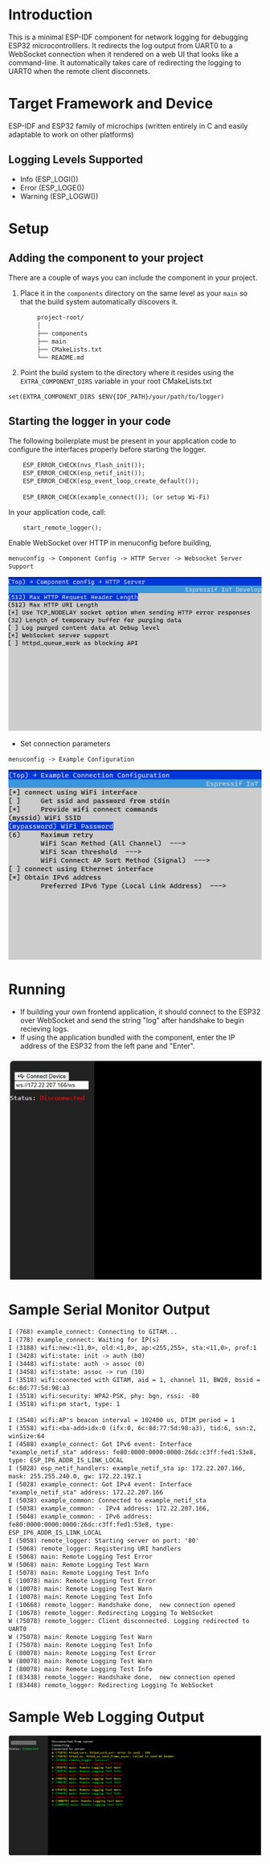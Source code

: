 # Introduction
This is a minimal ESP-IDF component for network logging for debugging ESP32 microcontrolllers. It redirects the log output from UART0 to a WebSocket connection when it rendered on a web UI that looks like a command-line. It automatically takes care of redirecting the logging to UART0 when the remote client disconnets. 

# Target Framework and Device
ESP-IDF and ESP32 family of microchips (written entirely in C and  easily adaptable to work on other platforms)

## Logging Levels Supported
- Info (ESP_LOGI())
- Error (ESP_LOGE())
- Warning (ESP_LOGW())

# Setup 
## Adding the component to your project
There are a couple of ways you can include the component in your project. 
1. Place it in the `components` directory on the same level as your `main` so that the build system automatically discovers it. 
```
        project-root/
        │
        ├── components
        ├── main
        ├── CMakeLists.txt
        └── README.md
```

2. Point the build system to the directory where it resides using the `EXTRA_COMPONENT_DIRS` variable in your root CMakeLists.txt
```
set(EXTRA_COMPONENT_DIRS $ENV{IDF_PATH}/your/path/to/logger)
```

## Starting the logger in your code 
The following boilerplate must be present in your application code to configure the interfaces properly before starting the logger. 
```
    ESP_ERROR_CHECK(nvs_flash_init());
    ESP_ERROR_CHECK(esp_netif_init());
    ESP_ERROR_CHECK(esp_event_loop_create_default());

    ESP_ERROR_CHECK(example_connect()); (or setup Wi-Fi)
```
 
In your application code, call:
```
    start_remote_logger();
```

Enable WebSocket over HTTP in menuconfig before building, 
```
menuconfig -> Component Config -> HTTP Server -> Websocket Server Support
```
![alt text](image.png)

- Set connection parameters 
```
menuconfig -> Example Configuration
```
![alt text](image-1.png)
 

# Running

- If building your own frontend application, it should connect to the ESP32 over WebSocket and send the string "log" after handshake to begin recieving logs. 
- If using the application bundled with the component, enter the IP address of the ESP32 from the left pane and "Enter".  

![alt text](image-2.png)

# Sample Serial Monitor Output
```
I (768) example_connect: Connecting to GITAM...
I (778) example_connect: Waiting for IP(s)
I (3188) wifi:new:<11,0>, old:<1,0>, ap:<255,255>, sta:<11,0>, prof:1
I (3428) wifi:state: init -> auth (b0)
I (3448) wifi:state: auth -> assoc (0)
I (3458) wifi:state: assoc -> run (10)
I (3518) wifi:connected with GITAM, aid = 1, channel 11, BW20, bssid = 6c:8d:77:5d:98:a3
I (3518) wifi:security: WPA2-PSK, phy: bgn, rssi: -80
I (3518) wifi:pm start, type: 1

I (3548) wifi:AP's beacon interval = 102400 us, DTIM period = 1
I (3558) wifi:<ba-add>idx:0 (ifx:0, 6c:8d:77:5d:98:a3), tid:6, ssn:2, winSize:64
I (4588) example_connect: Got IPv6 event: Interface "example_netif_sta" address: fe80:0000:0000:0000:26dc:c3ff:fed1:53e8, type: ESP_IP6_ADDR_IS_LINK_LOCAL
I (5028) esp_netif_handlers: example_netif_sta ip: 172.22.207.166, mask: 255.255.240.0, gw: 172.22.192.1
I (5028) example_connect: Got IPv4 event: Interface "example_netif_sta" address: 172.22.207.166
I (5038) example_common: Connected to example_netif_sta
I (5038) example_common: - IPv4 address: 172.22.207.166,
I (5048) example_common: - IPv6 address: fe80:0000:0000:0000:26dc:c3ff:fed1:53e8, type: ESP_IP6_ADDR_IS_LINK_LOCAL
I (5058) remote_logger: Starting server on port: '80'
I (5068) remote_logger: Registering URI handlers
E (5068) main: Remote Logging Test Error
W (5068) main: Remote Logging Test Warn
I (5078) main: Remote Logging Test Info
E (10078) main: Remote Logging Test Error
W (10078) main: Remote Logging Test Warn
I (10078) main: Remote Logging Test Info
I (10668) remote_logger: Handshake done,  new connection opened
I (10678) remote_logger: Redirecting Logging To WebSocket
W (75078) remote_logger: Client disconnected. Logging redirected to UART0
W (75078) main: Remote Logging Test Warn
I (75078) main: Remote Logging Test Info
E (80078) main: Remote Logging Test Error
W (80078) main: Remote Logging Test Warn
I (80078) main: Remote Logging Test Info
I (83438) remote_logger: Handshake done,  new connection opened
I (83448) remote_logger: Redirecting Logging To WebSocket
```
# Sample Web Logging Output
![alt text](image-3.png)